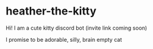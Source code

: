 # heather-the-kitty

Hi! I am a cute kitty discord bot (invite link coming soon)

I promise to be adorable, silly, brain empty cat

